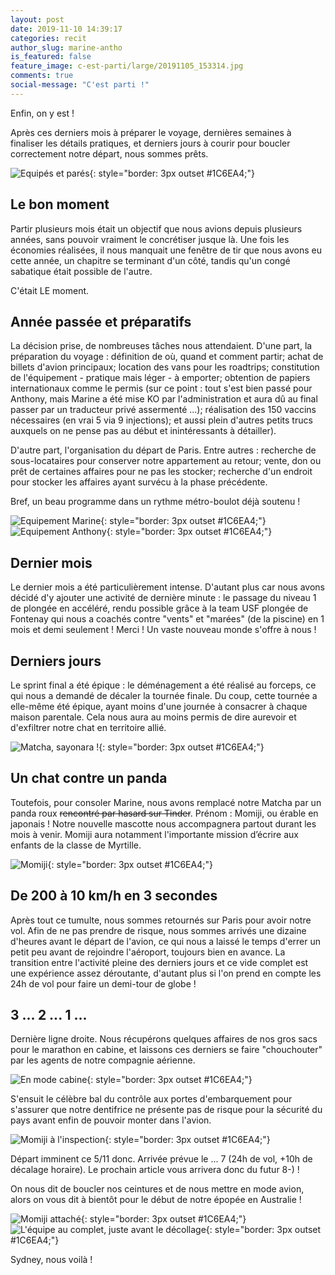 ```yaml
---
layout: post
date: 2019-11-10 14:39:17
categories: recit
author_slug: marine-antho
is_featured: false
feature_image: c-est-parti/large/20191105_153314.jpg
comments: true
social-message: "C'est parti !"
---
```


Enfin, on y est !

Après ces derniers mois à préparer le voyage, dernières semaines à 
finaliser les détails pratiques, et derniers jours à courir pour boucler 
correctement notre départ, nous sommes prêts.

![Equipés et parés](/img/c-est-parti/500/20191105_131352.jpg){: style="border: 3px outset #1C6EA4;"}

## Le bon moment

Partir plusieurs mois était un objectif que nous avions depuis plusieurs 
années, sans pouvoir vraiment le concrétiser jusque là. 
Une fois les économies réalisées, il nous manquait une fenêtre de tir 
que nous avons eu cette année, un chapitre se terminant d'un côté, 
tandis qu'un congé sabatique était possible de l'autre. 

C'était LE moment.

<!--[PHOTO TIR BALLTRAP]-->

## Année passée et préparatifs

La décision prise, de nombreuses tâches nous attendaient. D'une part, la préparation du
voyage : définition de où, quand et comment partir; achat de billets d'avion principaux; 
location des vans pour les roadtrips; constitution de l'équipement - pratique mais léger - à emporter; obtention de
papiers internationaux comme le permis (sur ce point : tout s'est bien passé pour Anthony, mais 
Marine a été mise KO par l'administration et aura dû au final passer par un traducteur privé assermenté ...); 
réalisation des 150 vaccins nécessaires (en vrai 5 via 9 injections); 
et aussi plein d'autres petits trucs auxquels on ne pense pas au début et inintéressants à détailler).

D'autre part, l'organisation du départ de Paris. Entre autres : recherche de sous-locataires 
pour conserver notre appartement au retour; vente, don ou prêt de certaines affaires pour ne pas les stocker; 
recherche d'un endroit pour stocker les affaires ayant survécu à la phase précédente.

Bref, un beau programme dans un rythme métro-boulot déjà soutenu !

![Equipement Marine](/img/c-est-parti/500/20191103_222715.jpg){: style="border: 3px outset #1C6EA4;"}
![Equipement Anthony](/img/c-est-parti/500/20191103_115731.jpg){: style="border: 3px outset #1C6EA4;"}

## Dernier mois

Le dernier mois a été particulièrement intense. D'autant plus car nous 
avons décidé d'y ajouter une activité de dernière minute : le passage du 
niveau 1 de plongée en accéléré, rendu possible grâce à la team USF plongée 
de Fontenay qui nous a coachés contre "vents" et "marées" (de la piscine) 
en 1 mois et demi seulement !
Merci ! Un vaste nouveau monde s'offre à nous !

<!--[PHOTO PLONGEE]-->

## Derniers jours

Le sprint final a été épique : le déménagement a été réalisé au forceps,
ce qui nous a demandé de décaler la tournée finale. 
Du coup, cette tournée a elle-même été épique, ayant moins d'une journée
à consacrer à chaque maison parentale. Cela nous aura au moins permis 
de dire aurevoir et d'exfiltrer notre chat en territoire allié.

![Matcha, sayonara !](/img/c-est-parti/500/P1050032.jpg){: style="border: 3px outset #1C6EA4;"}

## Un chat contre un panda

Toutefois, pour consoler Marine, nous avons remplacé notre Matcha par un panda roux ~~rencontré par hasard sur Tinder~~.
Prénom : Momiji, ou érable en japonais ! Notre nouvelle mascotte nous accompagnera partout 
durant les mois à venir. 
Momiji aura notamment l'importante mission d’écrire aux enfants de la classe de Myrtille.

![Momiji](/img/c-est-parti/500/20191104_081654.jpg){: style="border: 3px outset #1C6EA4;"}

## De 200 à 10 km/h en 3 secondes

Après tout ce tumulte, nous sommes retournés sur Paris pour avoir notre vol.
Afin de ne pas prendre de risque, nous sommes arrivés une dizaine d'heures avant le départ de l'avion, ce qui nous a laissé le
temps d'errer un petit peu avant de rejoindre l'aéroport, toujours bien en avance.
La transition entre l'activité pleine des derniers jours et ce vide complet 
est une expérience assez déroutante, d'autant plus si l'on prend en compte les 24h de vol 
pour faire un demi-tour de globe !

## 3 ... 2 ... 1 ...

Dernière ligne droite. Nous récupérons quelques affaires de nos gros sacs pour le marathon en cabine,
et laissons ces derniers se faire "chouchouter" par les agents de notre compagnie aérienne.

![En mode cabine](/img/c-est-parti/500/20191105_153314.jpg){: style="border: 3px outset #1C6EA4;"}

S'ensuit le célèbre bal du contrôle aux portes d'embarquement pour s'assurer que notre dentifrice
ne présente pas de risque pour la sécurité du pays avant enfin de pouvoir monter dans l'avion.

![Momiji à l'inspection](/img/c-est-parti/500/20191105_162301.jpg){: style="border: 3px outset #1C6EA4;"}

Départ imminent ce 5/11 donc. Arrivée prévue le ... 7 (24h de vol, +10h de décalage horaire).
Le prochain article vous arrivera donc du futur 8-) !

On nous dit de boucler nos ceintures et de nous mettre en mode avion, 
alors on vous dit à bientôt pour le début de notre épopée en Australie !

![Momiji attaché](/img/c-est-parti/500/20191105_175707.jpg){: style="border: 3px outset #1C6EA4;"}
![L'équipe au complet, juste avant le décollage](/img/c-est-parti/500/20191105_180117.jpg){: style="border: 3px outset #1C6EA4;"}

Sydney, nous voilà !